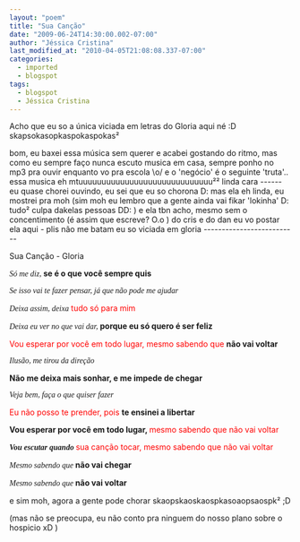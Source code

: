 ```yaml
---
layout: "poem"
title: "Sua Canção"
date: "2009-06-24T14:30:00.002-07:00"
author: "Jéssica Cristina"
last_modified_at: "2010-04-05T21:08:08.337-07:00"
categories:
  - imported
  - blogspot
tags:
  - blogspot
  - Jéssica Cristina
---
```


Acho que eu so a única viciada em letras do Gloria aqui né :D skapsokasopkaspokaspokas²

bom, eu baxei essa música sem querer e acabei gostando do ritmo, mas como eu sempre faço nunca escuto musica em casa, sempre ponho no mp3 pra ouvir enquanto vo pra escola \o/    e o 'negócio' é o seguinte 'truta'..  essa musica eh mtuuuuuuuuuuuuuuuuuuuuuuuuuuuuu²² linda cara *------*  eu quase chorei ouvindo, eu sei que eu so chorona D:  mas ela eh linda, eu mostrei pra moh (sim moh eu lembro que a gente ainda vai fikar 'lokinha' D: tudo² culpa dakelas pessoas DD: ) e ela tbn acho, mesmo sem o concentimento (é assim que escreve? O.o ) do cris e do dan eu vo postar ela aqui *-* plis não me batam eu so viciada em gloria *--------------------------*

Sua Canção - Gloria

  <span style="font-family: times new roman; font-style: italic;">Só me diz, </span><span style="font-weight: bold;">se é o que você sempre quis

</span><span style="font-family: times new roman; font-style: italic;"> Se isso vai te fazer pensar, já que não pode me ajudar

</span><span style="font-family: times new roman; font-style: italic;"> Deixa assim, deixa</span><span style="color: rgb(255, 0, 0);"> tudo só para mim

</span><span style="font-family: times new roman; font-style: italic;"> Deixa eu ver no que vai dar, </span><span style="font-weight: bold;">porque eu só quero é ser feliz

</span><span style="font-family: times new roman; font-style: italic;"> </span><span style="font-size:130%;"></span><span style="color: rgb(255, 0, 0);">Vou esperar por você em todo lugar, mesmo sabendo que </span><span style="font-weight: bold;">não vai voltar

</span><span style="font-family: times new roman; font-style: italic;"> Ilusão, me tirou da direção

</span><span style="font-family: times new roman; font-style: italic;"> </span><span style="font-weight: bold;">Não me deixa mais sonhar, e me impede de chegar

</span><span style="font-family: times new roman; font-style: italic;"> Veja bem, faça o que quiser fazer

</span><span style="font-family: times new roman; font-style: italic;"> </span><span style="color: rgb(255, 0, 0);">Eu não posso te prender, pois </span><span style="font-weight: bold;">te ensinei a libertar

</span><span style="font-family: times new roman; font-style: italic;"> </span><span style="font-size:130%;"></span><span style="font-weight: bold;">Vou esperar por você em todo lugar, </span><span style="color: rgb(255, 0, 0);">mesmo sabendo que não vai voltar</span><span style="font-size:130%;">

</span><span style="font-family: times new roman; font-style: italic; font-weight: bold;"> Vou escutar quando </span><span style="color: rgb(255, 0, 0);">sua canção tocar, mesmo sabendo que não vai voltar

</span><span style="font-size:100%;"></span><span style="font-family: times new roman; font-style: italic;"> Mesmo sabendo que </span><span style="font-weight: bold;">não vai chegar</span><span style="font-size:100%;">

</span><span style="font-family: times new roman; font-style: italic;"> Mesmo sabendo que </span><span style="font-weight: bold;">não vai voltar

e sim moh, agora a gente pode chorar skaopskaoskaospkasoaopsaospk²   ;D

(mas não se preocupa, eu não conto pra ninguem do nosso plano sobre o hospicio xD )</span>